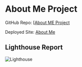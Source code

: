 # About Me Project

GitHub Repo: [[About ME Project](https://github.com/outlandico/201-projects.git)

Deployed Site: [About Me](https://outlandico.github.io/201-projects/labs-201/class-04/about_me.html)

## Lighthouse Report

![Lighthouse](./Screenshot%20(1257).png)